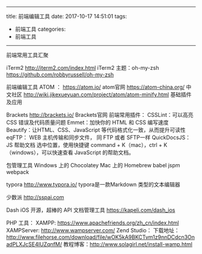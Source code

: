 
---
title: 前端编辑工具
date: 2017-10-17 14:51:01
tags:
- 前端工具
categories: 
- 前端工具
---

前端常用工具汇聚

<!-- more -->

iTerm2 
http://iterm2.com/index.html   iTerm2
主题：oh-my-zsh
https://github.com/robbyrussell/oh-my-zsh   


前端编辑工具
ATOM ：
https://atom.io/     atom官网
https://atom-china.org/   中文社区
http://wiki.jikexueyuan.com/project/atom/atom-minify.html     基础插件及应用

Brackets
http://brackets.io/      Brackets官网
前端常用插件：
CSSLint：可以高亮 CSS 错误及代码质量问题
Emmet：加快你的 HTML 和 CSS 编写速度
Beautify：让HTML、CSS、JavaScript 等代码格式化一致，从而提升可读性
eqFTP： WEB 主机传输和同步文件， 同 FTP 或者 SFTP一样 
QuickDocsJS： JS 帮助文档 
选中位置，使用快捷键 command + K（mac），ctrl + K （windows），可以快速查看 JavaScript 的帮助文档。


包管理工具
Windows 上的 Chocolatey
Mac 上的 Homebrew
babel
jspm
webpack

typora
http://www.typora.io/  typora是一款Markdown 类型的文本编辑器

少数派
http://sspai.com

Dash iOS 开源，超棒的 API 文档管理工具
https://kapeli.com/dash_ios

PHP
工具：
XAMPP: https://www.apachefriends.org/zh_cn/index.html
XAMPServer: http://www.wampserver.com/
Zend Studio：
下载地址：http://www.filehorse.com/download/file/wOK5kA9BKCTvm1z9nnDCdcn3OnadPLXJcSE4IUZqnfM/
教程博客：http://www.solagirl.net/install-wamp.html